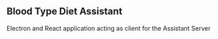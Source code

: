 ## Blood Type Diet Assistant

Electron and React application acting as client for the Assistant Server
